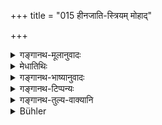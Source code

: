 +++
title = "015 हीनजाति-स्त्रियम् मोहाद्"

+++

<details><summary>गङ्गानथ-मूलानुवादः</summary>

Twice-born men, marrying, through infatuation, a girl of the low caste, quickly reduce their families, along with their offspring, to the position of the Śūdra.—(15).
</details>

<details><summary>मेधातिथिः</summary>

पूर्वस्य प्रतिषेधस्य शेषो ऽयं निन्दार्थवादः । **हीनजातिः** शूद्रैव, तस्या एव प्रकृतत्वात्, **ससंतानानि शूद्रताम्** इति निगमनात् । त एते **द्विजातयः मोहाद्** धनलोभजाद् अविवेकात् कामनिमित्तत्वाद् वा **कुलानि शूद्रतां** गमयन्ति । तस्यां जाताः पुत्राः शूद्रा भवन्त्य् एवं तत्पुत्रपौत्रा इति । अथ उच्यते **ससंतानानीति** । संतानो ऽपत्योत्पत्तिप्रबन्धः पुत्रपौत्रादिः ॥ ३.१५ ॥
</details>

<details><summary>गङ्गानथ-भाष्यानुवादः</summary>

This is a deprecatory exhortation, supplementing the foregoing prohibition.

‘*Of the lout caste*’—*i.e*., of the Śūdra caste; the *Śūdra girl* being the subject of consideration; and further, because the statement ends with the assertion that the families along with offspring are reduced to the position *of the Śūdra*.

‘*The twice-born men*, *through infatuation*’—*i.e*., on account of folly arising from greed for wealth, or from lust,—‘*reduce their families to the position of the Śūdra*.’ That is, sons born of that wife become *Śūdras*, and so also grandsons and great-grandsons descended from them. Hence, it is added—‘*along with their offspring*’—the term ‘*offspring*’ standing for the line of descendants, consisting of sons, grandsons, &c.—(15).
</details>

<details><summary>गङ्गानथ-टिप्पन्यः</summary>

This verse is quoted in *Parāśaramādhava* (Ācāra, p. 495) its prohibiting the marrying of a *Śūdra* wife by the twice-born;—in
*Vīramitrodaya* (Saṃskāra, p. 750);—and in *Aparārka* (p. 87).
</details>

<details><summary>गङ्गानथ-तुल्य-वाक्यानि</summary>

**(verses 3.13-19)**

See Comparative notes for [Verse 3.13].
</details>

<details><summary>Bühler</summary>

015	Twice-born men who, in their folly, wed wives of the low (Sudra) caste, soon degrade their families and their children to the state of Sudras.
</details>
